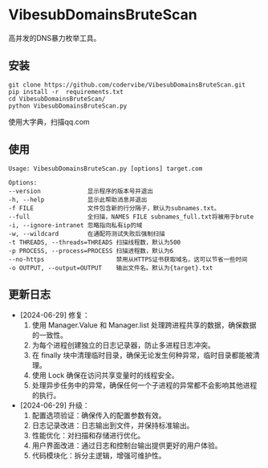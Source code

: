 # VibesubDomainsBruteScan

高并发的DNS暴力枚举工具。


## 安装

~~~shell
git clone https://github.com/codervibe/VibesubDomainsBruteScan.git
pip install -r  requirements.txt
cd VibesubDomainsBruteScan/
python VibesubDomainsBruteScan.py
~~~

使用大字典，扫描qq.com


## 使用 ##

	Usage: VibesubDomainsBruteScan.py [options] target.com

	Options:
	--version             显示程序的版本号并退出
	-h, --help            显示此帮助消息并退出
	-f FILE               文件包含新的行分隔子，默认为subnames.txt。
	--full                全扫描，NAMES FILE subnames_full.txt将被用于brute
	-i, --ignore-intranet 忽略指向私有ip的域
	-w, --wildcard        在通配符测试失败后强制扫描
	-t THREADS, --threads=THREADS 扫描线程数，默认为500
	-p PROCESS, --process=PROCESS 扫描进程数，默认为6
    --no-https                    禁用从HTTPS证书获取域名，这可以节省一些时间
	-o OUTPUT, --output=OUTPUT    输出文件名。默认为{target}.txt		
## 更新日志
* [2024-06-29] 修复：
  1. 使用 Manager.Value 和 Manager.list 处理跨进程共享的数据，确保数据的一致性。
  2. 为每个进程创建独立的日志记录器，防止多进程日志冲突。
  3. 在 finally 块中清理临时目录，确保无论发生何种异常，临时目录都能被清理。
  4. 使用 Lock 确保在访问共享变量时的线程安全。
  5. 处理异步任务中的异常，确保任何一个子进程的异常都不会影响其他进程的执行。
* [2024-06-29] 升级：
  1. 配置选项验证：确保传入的配置参数有效。
  2. 日志记录改进：日志输出到文件，并保持标准输出。
  3. 性能优化：对扫描和存储进行优化。
  4. 用户界面改进：通过日志和控制台输出提供更好的用户体验。
  5. 代码模块化：拆分主逻辑，增强可维护性。
  